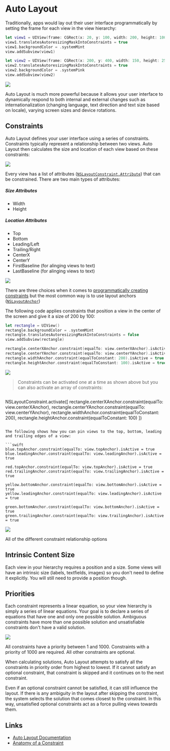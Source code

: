 # Auto Layout

Traditionally, apps would lay out their user interface programmatically by setting the frame for each view in the view hierarchy:

```swift
let view1 = UIView(frame: CGRect(x: 20, y: 100, width: 200, height: 100))
view1.translatesAutoresizingMaskIntoConstraints = true
view1.backgroundColor = .systemMint
view.addSubview(view1)

let view2 = UIView(frame: CGRect(x: 200, y: 400, width: 150, height: 250))
view2.translatesAutoresizingMaskIntoConstraints = true
view2.backgroundColor = .systemPink
view.addSubview(view2)
```

![](images/0.png)

Auto Layout is much more powerful because it allows your user interface to dynamically respond to both internal and external changes such as internationalization (changing language, text direction and text size based on locale), varying screen sizes and device rotations.


## Constraints

Auto Layout defines your user interface using a series of constraints. Constraints typically represent a relationship between two views. Auto Layout then calculates the size and location of each view based on these constraints: 

![](images/1.png)

Every view has a list of attributes ([`NSLayoutConstraint.Attribute`](https://developer.apple.com/documentation/uikit/nslayoutconstraint/attribute)) that can be constrained. There are two main types of attributes:

##### Size Attributes

* Width
* Height

##### Location Attributes

* Top
* Bottom
* Leading/Left
* Trailing/Right
* CenterX
* CenterY
* FirstBaseline (for alinging views to text)
* LastBaseline (for alinging views to text)

![](images/2.png)

There are three choices when it comes to [programmatically creating constraints](https://developer.apple.com/library/archive/documentation/UserExperience/Conceptual/AutolayoutPG/ProgrammaticallyCreatingConstraints.html) but the most common way is to use layout anchors ([`NSLayoutAnchor`](https://developer.apple.com/documentation/appkit/nslayoutanchor))

The following code applies constraints that position a view in the center of the screen and give it a size of 200 by 100:

```swift
let rectangle = UIView()
rectangle.backgroundColor = .systemMint
rectangle.translatesAutoresizingMaskIntoConstraints = false
view.addSubview(rectangle)

rectangle.centerXAnchor.constraint(equalTo: view.centerXAnchor).isActive = true
rectangle.centerYAnchor.constraint(equalTo: view.centerYAnchor).isActive = true
rectangle.widthAnchor.constraint(equalToConstant: 200).isActive = true
rectangle.heightAnchor.constraint(equalToConstant: 100).isActive = true
```
![](images/4.png)

> Constraints can be activated one at a time as shown above but you can also activate an array of constraints:

> ```swift
NSLayoutConstraint.activate([
    rectangle.centerXAnchor.constraint(equalTo: view.centerXAnchor),
    rectangle.centerYAnchor.constraint(equalTo: view.centerYAnchor),
    rectangle.widthAnchor.constraint(equalToConstant: 200),
    rectangle.heightAnchor.constraint(equalToConstant: 100)
])
```

The following shows how you can pin views to the top, bottom, leading and trailing edges of a view:

```swift
blue.topAnchor.constraint(equalTo: view.topAnchor).isActive = true
blue.leadingAnchor.constraint(equalTo: view.leadingAnchor).isActive = true

red.topAnchor.constraint(equalTo: view.topAnchor).isActive = true
red.trailingAnchor.constraint(equalTo: view.trailingAnchor).isActive = true

yellow.bottomAnchor.constraint(equalTo: view.bottomAnchor).isActive = true
yellow.leadingAnchor.constraint(equalTo: view.leadingAnchor).isActive = true

green.bottomAnchor.constraint(equalTo: view.bottomAnchor).isActive = true
green.trailingAnchor.constraint(equalTo: view.trailingAnchor).isActive = true
```
![](images/5.png)

All of the different constraint relationship options

## Intrinsic Content Size

Each view in your hierarchy requires a position and a size. Some views will have an intrinsic size (labels, textfields, images) so you don't need to define it explicitly. You will still need to provide a position though.

## Priorities

Each constraint represents a linear equation, so your view hierarchy is simply a series of linear equations. Your goal is to declare a series of equations that have one and only one possible solution. Ambiguous constraints have more than one possible solution and unsatisfiable constraints don't have a valid solution.

![](images/3.png)

All constraints have a priority between 1 and 1000. Constraints with a priority of 1000 are required. All other constraints are optional.

When calculating solutions, Auto Layout attempts to satisfy all the constraints in priority order from highest to lowest. If it cannot satisfy an optional constraint, that constraint is skipped and it continues on to the next constraint.

Even if an optional constraint cannot be satisfied, it can still influence the layout. If there is any ambiguity in the layout after skipping the constraint, the system selects the solution that comes closest to the constraint. In this way, unsatisfied optional constraints act as a force pulling views towards them.

## Links
* [Auto Layout Documentation](https://developer.apple.com/library/archive/documentation/UserExperience/Conceptual/AutolayoutPG/)
* [Anatomy of a Constraint](https://developer.apple.com/library/archive/documentation/UserExperience/Conceptual/AutolayoutPG/AnatomyofaConstraint.html)